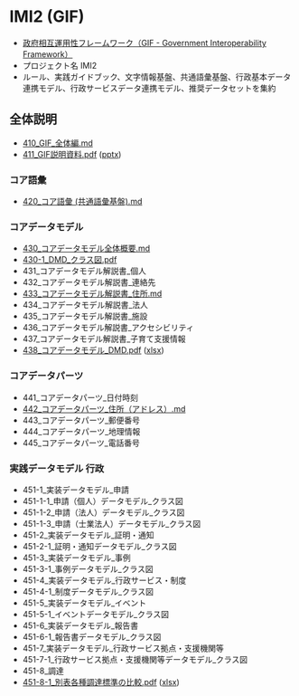 # IMI2 (GIF)

- [政府相互運用性フレームワーク（GIF - Government Interoperability Framework）](https://www.digital.go.jp/policies/data_strategy_government_interoperability_framework/)
- プロジェクト名 IMI2
- ルール、実践ガイドブック、文字情報基盤、共通語彙基盤、行政基本データ連携モデル、行政サービスデータ連携モデル、推奨データセットを集約

## 全体説明

- [410_GIF_全体編.md](410_GIF_全体編.md)
- [411_GIF説明資料.pdf](411_GIF説明資料.pdf) ([pptx](411_GIF説明資料.pptx))

### コア語彙

- [420_コア語彙 (共通語彙基盤).md](420_コア語彙%20(共通語彙基盤).md)

### コアデータモデル

- [430_コアデータモデル全体概要.md](430_コアデータモデル全体概要.md)
- [430-1_DMD_クラス図.pdf](430-1_DMD_クラス図.pdf)
- 431_コアデータモデル解説書_個人
- 432_コアデータモデル解説書_連絡先
- [433_コアデータモデル解説書_住所.md](433_コアデータモデル解説書_住所.md)
- 434_コアデータモデル解説書_法人
- 435_コアデータモデル解説書_施設
- 436_コアデータモデル解説書_アクセシビリティ
- 437_コアデータモデル解説書_子育て支援情報
- [438_コアデータモデル_DMD.pdf](438_コアデータモデル_DMD.pdf) ([xlsx](438_コアデータモデル_DMD.xlsx))

### コアデータパーツ

- 441_コアデータパーツ_日付時刻
- [442_コアデータパーツ_住所（アドレス）.md](442_コアデータパーツ_住所（アドレス）.md)
- 443_コアデータパーツ_郵便番号
- 444_コアデータパーツ_地理情報
- 445_コアデータパーツ_電話番号

### 実践データモデル 行政

- 451-1_実装データモデル_申請
- 451-1-1_申請（個人）データモデル_クラス図
- 451-1-2_申請（法人）データモデル_クラス図
- 451-1-3_申請（士業法人）データモデル_クラス図
- 451-2_実装データモデル_証明・通知
- 451-2-1_証明・通知データモデル_クラス図
- 451-3_実装データモデル_事例
- 451-3-1_事例データモデル_クラス図
- 451-4_実装データモデル_行政サービス・制度
- 451-4-1_制度データモデル_クラス図
- 451-5_実装データモデル_イベント
- 451-5-1_イベントデータモデル_クラス図
- 451-6_実装データモデル_報告書
- 451-6-1_報告書データモデル_クラス図
- 451-7_実装データモデル_行政サービス拠点・支援機関等
- 451-7-1_行政サービス拠点・支援機関等データモデル_クラス図
- 451-8_調達
- [451-8-1_別表各種調達標準の比較.pdf](451-8-1_別表各種調達標準の比較.pdf) ([xlsx](451-8-1_別表各種調達標準の比較.xlsx))
